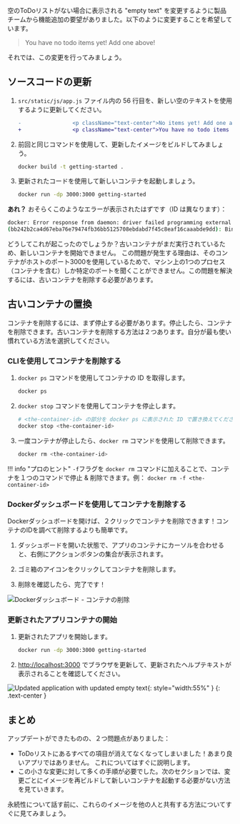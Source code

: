 空のToDoリストがない場合に表示される "empty text" を変更するように製品チームから機能追加の要望がありました。以下のように変更することを希望しています。

> You have no todo items yet! Add one above!

それでは、この変更を行ってみましょう。

## ソースコードの更新

1. `src/static/js/app.js` ファイル内の 56 行目を、新しい空のテキストを使用するように更新してください。

    ```diff
    -                <p className="text-center">No items yet! Add one above!</p>
    +                <p className="text-center">You have no todo items yet! Add one above!</p>
    ```

1. 前回と同じコマンドを使用して、更新したイメージをビルドしてみましょう。

    ```bash
    docker build -t getting-started .
    ```

1. 更新されたコードを使用して新しいコンテナを起動しましょう。

    ```bash
    docker run -dp 3000:3000 getting-started
    ```

**あれ？** おそらくこのようなエラーが表示されたはずです（ID は異なります）：

```bash
docker: Error response from daemon: driver failed programming external connectivity on endpoint laughing_burnell 
(bb242b2ca4d67eba76e79474fb36bb5125708ebdabd7f45c8eaf16caaabde9dd): Bind for 0.0.0.0:3000 failed: port is already allocated.
```

どうしてこれが起こったのでしょうか？古いコンテナがまだ実行されているため、新しいコンテナを開始できません。
この問題が発生する理由は、そのコンテナがホストのポート3000を使用しているためで、マシン上の1つのプロセス（コンテナを含む）しか特定のポートを聞くことができません。この問題を解決するには、古いコンテナを削除する必要があります。

## 古いコンテナの置換

コンテナを削除するには、まず停止する必要があります。停止したら、コンテナを削除できます。古いコンテナを削除する方法は２つあります。自分が最も使い慣れている方法を選択してください。

### CLIを使用してコンテナを削除する

1. `docker ps` コマンドを使用してコンテナの ID を取得します。

    ```bash
    docker ps
    ```

1. `docker stop` コマンドを使用してコンテナを停止します。

    ```bash
    # <the-container-id> の部分を docker ps に表示された ID で置き換えてください。
    docker stop <the-container-id>
    ```

1. 一度コンテナが停止したら、`docker rm` コマンドを使用して削除できます。

    ```bash
    docker rm <the-container-id>
    ```

!!! info "プロのヒント"
    `-f`フラグを `docker rm` コマンドに加えることで、コンテナを１つのコマンドで停止 & 削除できます。例： `docker rm -f <the-container-id>`

### Dockerダッシュボードを使用してコンテナを削除する

Dockerダッシュボードを開けば、２クリックでコンテナを削除できます！コンテナのIDを調べて削除するよりも簡単です。

1. ダッシュボードを開いた状態で、アプリのコンテナにカーソルを合わせると、右側にアクションボタンの集合が表示されます。

1. ゴミ箱のアイコンをクリックしてコンテナを削除します。

1. 削除を確認したら、完了です！

![Dockerダッシュボード - コンテナの削除](dashboard-removing-container.png)


### 更新されたアプリコンテナの開始

1. 更新されたアプリを開始します。

    ```bash
    docker run -dp 3000:3000 getting-started
    ```

1. [http://localhost:3000](http://localhost:3000) でブラウザを更新して、更新されたヘルプテキストが表示されることを確認してください。

![Updated application with updated empty text](todo-list-updated-empty-text.png){: style="width:55%" }
{: .text-center }


## まとめ

アップデートができたものの、２つ問題点がありました：

- ToDoリストにあるすべての項目が消えてなくなってしまいました！あまり良いアプリではありません。 これについてはすぐに説明します。
- この小さな変更に対して多くの手順が必要でした。次のセクションでは、変更ごとにイメージを再ビルドして新しいコンテナを起動する必要がない方法を見ていきます。

永続性について話す前に、これらのイメージを他の人と共有する方法についてすぐに見てみましょう。
